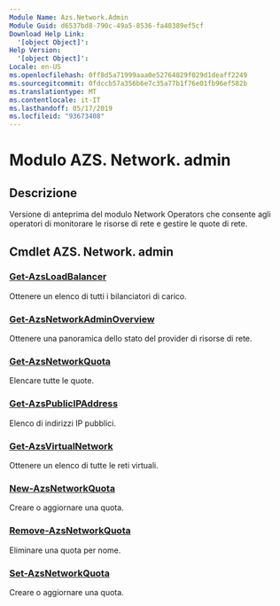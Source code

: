```yaml
---
Module Name: Azs.Network.Admin
Module Guid: d6537bd8-790c-49a5-8536-fa40389ef5cf
Download Help Link:
  '[object Object]': 
Help Version:
  '[object Object]': 
Locale: en-US
ms.openlocfilehash: 0ff8d5a71999aaa0e52764829f029d1deaff2249
ms.sourcegitcommit: 0fdccb57a356b6e7c35a77b1f76e01fb96ef582b
ms.translationtype: MT
ms.contentlocale: it-IT
ms.lasthandoff: 05/17/2019
ms.locfileid: "93673408"
---
```

# Modulo AZS. Network. admin
## Descrizione
Versione di anteprima del modulo Network Operators che consente agli operatori di monitorare le risorse di rete e gestire le quote di rete.

## Cmdlet AZS. Network. admin
### [Get-AzsLoadBalancer](Get-AzsLoadBalancer.md)
Ottenere un elenco di tutti i bilanciatori di carico.

### [Get-AzsNetworkAdminOverview](Get-AzsNetworkAdminOverview.md)
Ottenere una panoramica dello stato del provider di risorse di rete.

### [Get-AzsNetworkQuota](Get-AzsNetworkQuota.md)
Elencare tutte le quote.

### [Get-AzsPublicIPAddress](Get-AzsPublicIPAddress.md)
Elenco di indirizzi IP pubblici.

### [Get-AzsVirtualNetwork](Get-AzsVirtualNetwork.md)
Ottenere un elenco di tutte le reti virtuali.

### [New-AzsNetworkQuota](New-AzsNetworkQuota.md)
Creare o aggiornare una quota.

### [Remove-AzsNetworkQuota](Remove-AzsNetworkQuota.md)
Eliminare una quota per nome.

### [Set-AzsNetworkQuota](Set-AzsNetworkQuota.md)
Creare o aggiornare una quota.

